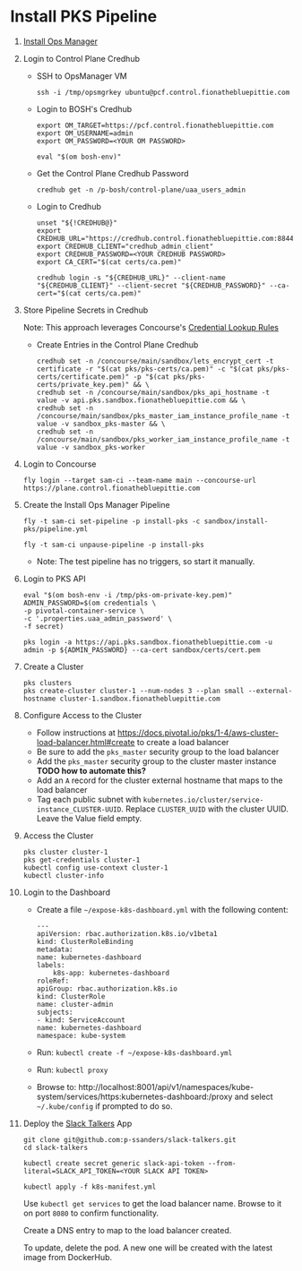 #   Install PKS Pipeline

1.  [Install Ops Manager](../install-ops-manager/README.md)

1.  Login to Control Plane Credhub

    *   SSH to OpsManager VM
        ```
        ssh -i /tmp/opsmgrkey ubuntu@pcf.control.fionathebluepittie.com
        ```

    *   Login to BOSH's Credhub
        ```
        export OM_TARGET=https://pcf.control.fionathebluepittie.com
        export OM_USERNAME=admin
        export OM_PASSWORD=<YOUR OM PASSWORD>

        eval "$(om bosh-env)"
        ```

    *   Get the Control Plane Credhub Password
        ```
        credhub get -n /p-bosh/control-plane/uaa_users_admin
        ```

    *   Login to Credhub
        ```
        unset "${!CREDHUB@}"
        export CREDHUB_URL="https://credhub.control.fionathebluepittie.com:8844"
        export CREDHUB_CLIENT="credhub_admin_client"
        export CREDHUB_PASSWORD=<YOUR CREDHUB PASSWORD>
        export CA_CERT="$(cat certs/ca.pem)"

        credhub login -s "${CREDHUB_URL}" --client-name "${CREDHUB_CLIENT}" --client-secret "${CREDHUB_PASSWORD}" --ca-cert="$(cat certs/ca.pem)"
        ```

1.  Store Pipeline Secrets in Credhub

    Note: This approach leverages Concourse's [Credential Lookup Rules](https://concourse-ci.org/credhub-credential-manager.html#credential-lookup-rules)

    *   Create Entries in the Control Plane Credhub

        ```
        credhub set -n /concourse/main/sandbox/lets_encrypt_cert -t certificate -r "$(cat pks/pks-certs/ca.pem)" -c "$(cat pks/pks-certs/certificate.pem)" -p "$(cat pks/pks-certs/private_key.pem)" && \
        credhub set -n /concourse/main/sandbox/pks_api_hostname -t value -v api.pks.sandbox.fionathebluepittie.com && \
        credhub set -n /concourse/main/sandbox/pks_master_iam_instance_profile_name -t value -v sandbox_pks-master && \
        credhub set -n /concourse/main/sandbox/pks_worker_iam_instance_profile_name -t value -v sandbox_pks-worker
        ```

1.  Login to Concourse
    ```
    fly login --target sam-ci --team-name main --concourse-url https://plane.control.fionathebluepittie.com
    ````

1.  Create the Install Ops Manager Pipeline
    ```
    fly -t sam-ci set-pipeline -p install-pks -c sandbox/install-pks/pipeline.yml

    fly -t sam-ci unpause-pipeline -p install-pks
    ```
    * Note: The test pipeline has no triggers, so start it manually.

1.  Login to PKS API
    ```
    eval "$(om bosh-env -i /tmp/pks-om-private-key.pem)"
    ADMIN_PASSWORD=$(om credentials \
    -p pivotal-container-service \
    -c '.properties.uaa_admin_password' \
    -f secret)

    pks login -a https://api.pks.sandbox.fionathebluepittie.com -u admin -p ${ADMIN_PASSWORD} --ca-cert sandbox/certs/cert.pem
    ```

1.  Create a Cluster
    ```
    pks clusters
    pks create-cluster cluster-1 --num-nodes 3 --plan small --external-hostname cluster-1.sandbox.fionathebluepittie.com
    ```

1.  Configure Access to the Cluster

    *   Follow instructions at https://docs.pivotal.io/pks/1-4/aws-cluster-load-balancer.html#create to create a load balancer
    *   Be sure to add the `pks_master` security group to the load balancer
    *   Add the `pks_master` security group to the cluster master instance **TODO how to automate this?**
    *   Add an `A` record for the cluster external hostname that maps to the load balancer
    *   Tag each public subnet with `kubernetes.io/cluster/service-instance_CLUSTER-UUID`. Replace `CLUSTER_UUID` with the cluster UUID. Leave the Value field empty.

1.  Access the Cluster
    ```
    pks cluster cluster-1
    pks get-credentials cluster-1
    kubectl config use-context cluster-1
    kubectl cluster-info
    ```

1.  Login to the Dashboard

    *   Create a file `~/expose-k8s-dashboard.yml` with the following content:
        ```
        ---
        apiVersion: rbac.authorization.k8s.io/v1beta1
        kind: ClusterRoleBinding
        metadata:
        name: kubernetes-dashboard
        labels:
            k8s-app: kubernetes-dashboard
        roleRef:
        apiGroup: rbac.authorization.k8s.io
        kind: ClusterRole
        name: cluster-admin
        subjects:
        - kind: ServiceAccount
        name: kubernetes-dashboard
        namespace: kube-system
        ```

    *   Run: `kubectl create -f ~/expose-k8s-dashboard.yml`
    *   Run: `kubectl proxy`
    *   Browse to: http://localhost:8001/api/v1/namespaces/kube-system/services/https:kubernetes-dashboard:/proxy and select `~/.kube/config` if prompted to do so.

1.  Deploy the [Slack Talkers](https://github.com/p-ssanders/slack-talkers) App

    ```
    git clone git@github.com:p-ssanders/slack-talkers.git
    cd slack-talkers

    kubectl create secret generic slack-api-token --from-literal=SLACK_API_TOKEN=<YOUR SLACK API TOKEN>

    kubectl apply -f k8s-manifest.yml
    ```

    Use `kubectl get services` to get the load balancer name. Browse to it on port `8080` to confirm functionality.

    Create a DNS entry to map to the load balancer created.

    To update, delete the pod. A new one will be created with the latest image from DockerHub.
